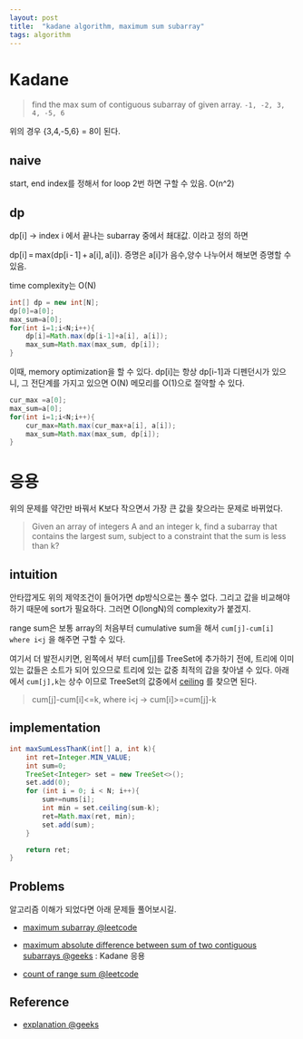 ```yaml
---
layout: post
title:  "kadane algorithm, maximum sum subarray"
tags: algorithm
---
```


# Kadane 

> find the max sum of contiguous subarray of given array.
`-1, -2, 3, 4, -5, 6`

위의 경우 {3,4,-5,6} = 8이 된다.

## naive
start, end index를 정해서 for loop 2번 하면 구할 수 있음. O(n^2)

## dp

dp[i] -> index i 에서 끝나는 subarray 중에서 쵀대값. 이라고 정의 하면

dp[i] = max(dp[i - 1] + a[i], a[i]). 증명은 a[i]가 음수,양수 나누어서 해보면 증명할 수 있음.

time complexity는 O(N)


```java
int[] dp = new int[N];
dp[0]=a[0];
max_sum=a[0];
for(int i=1;i<N;i++){
	dp[i]=Math.max(dp[i-1]+a[i], a[i]);
	max_sum=Math.max(max_sum, dp[i]);
}
```


이때, memory optimization을 할 수 있다. dp[i]는 항상 dp[i-1]과 디펜던시가 있으니, 그 전단계를 가지고 있으면 O(N) 메모리를 O(1)으로 절약할 수 있다.


```java
cur_max =a[0];
max_sum=a[0];
for(int i=1;i<N;i++){
	cur_max=Math.max(cur_max+a[i], a[i]);
	max_sum=Math.max(max_sum, dp[i]);
}
```


# 응용

위의 문제를 약간만 바꿔서 K보다 작으면서 가장 큰 값을 찾으라는 문제로 바뀌었다.

> Given an array of integers A and an integer k, find a subarray that contains the largest sum, subject to a constraint that the sum is less than k?

## intuition

안타깝게도 위의 제약조건이 들어가면 dp방식으로는 풀수 없다. 그리고 값을 비교해야 하기 때문에 sort가 필요하다. 그러면 O(longN)의 complexity가 붙겠지.

range sum은 보통 array의 처음부터 cumulative sum을 해서 `cum[j]-cum[i] where i<j` 을 해주면 구할 수 있다. 

여기서 더 발전시키면, 왼쪽에서 부터 cum[j]를 TreeSet에 추가하기 전에, 트리에 이미있는 값들은 소트가 되어 있으므로 트리에 있는 값중 최적의 갑을 찾아낼 수 있다. 아래에서 `cum[j],k`는 상수 이므로 TreeSet의 값중에서 [ceiling](https://www.tutorialspoint.com/java/util/treeset_ceiling.htm) 를 찾으면 된다.

> cum[j]-cum[i]<=k, where i<j
-> cum[i]>=cum[j]-k

## implementation


```java
int maxSumLessThanK(int[] a, int k){
    int ret=Integer.MIN_VALUE;
    int sum=0;
    TreeSet<Integer> set = new TreeSet<>();
    set.add(0);
    for (int i = 0; i < N; i++){
        sum+=nums[i];
        int min = set.ceiling(sum-k);
        ret=Math.max(ret, min);        
        set.add(sum);
    }

    return ret;
}
```

## Problems

알고리즘 이해가 되었다면 아래 문제들 풀어보시길.

- [maximum subarray @leetcode](https://leetcode.com/problems/maximum-subarray/)
- [maximum absolute difference between sum of two contiguous subarrays @geeks](http://www.geeksforgeeks.org/maximum-absolute-difference-between-sum-of-two-contiguous-sub-arrays/) : Kadane 응용

- [count of range sum @leetcode](https://leetcode.com/problems/count-of-range-sum/) 


## Reference
- [explanation @geeks](http://www.geeksforgeeks.org/largest-sum-contiguous-subarray/)



